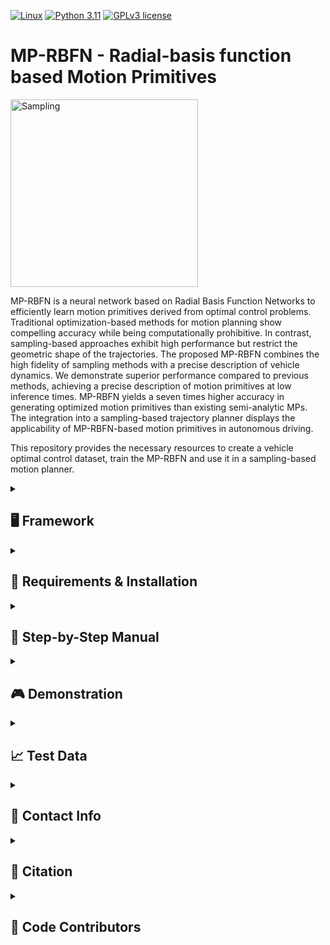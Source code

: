 [![Linux](https://img.shields.io/badge/os-linux-blue.svg)](https://www.linux.org/)
[![Python 3.11](https://img.shields.io/badge/python-3.11-blue.svg)](https://www.python.org/downloads/release/python-3110/) 
[![GPLv3 license](https://img.shields.io/badge/License-GPLv3-blue.svg)](http://perso.crans.org/besson/LICENSE.html)

# MP-RBFN - Radial-basis function based Motion Primitives


<img src="doc/Figure_1.png" alt="Sampling " height="300"/>

MP-RBFN is a neural network based on Radial Basis Function Networks to efficiently learn motion primitives derived from optimal control problems. Traditional optimization-based methods for motion planning show compelling accuracy while being computationally prohibitive. In contrast, sampling-based approaches exhibit high performance but restrict the geometric shape of the trajectories. The proposed MP-RBFN combines the high fidelity of sampling methods with a precise description of vehicle dynamics. We demonstrate superior performance compared to previous methods, achieving a precise description of motion primitives at low inference times. MP-RBFN yields
a seven times higher accuracy in generating optimized motion primitives than existing semi-analytic MPs. The integration into a sampling-based trajectory planner displays the applicability of MP-RBFN-based motion primitives in autonomous driving.

This repository provides the necessary resources to create a vehicle optimal control dataset, train the MP-RBFN and use it in a sampling-based motion planner.

<details>
<summary><h2>🖥️ Framework</h2></summary>
The repository consists of an implementation of an vehicle optimal control problem to generate the dataset of motion primitives. These are then used to train the MP-RBFN. Additionally, a sampling-based motion planner is provided using the trained MP-RBFN to calcualte accurate and computationally efficient motion primitives.
<img src="doc/framework_no_accel.png" alt="Overview Framework " height="300"/>


<img src="doc/MP_RBFN.png" alt="MP-RBFN " height="300"/>

</details>


<details>
<summary><h2>🔧 Requirements & Installation</h2></summary>

### Requirements
The software is developed and tested on recent versions of Linux and Python 3.11. We strongly recommend using [Ubuntu 22.04](https://ubuntu.com/download/desktop) or higher. For the Python installation, we suggest the usage of Virtual Environment with Python 3.12, Python 3.11, or Python 3.10. For the development IDE, we suggest [PyCharm](http://www.jetbrains.com/pycharm/) or [VS Code](https://code.visualstudio.com/)

### 1. **Clone** this repository and create a new virtual environment:
   ```bash
   git clone <repository-url>
   cd <repository-folder>
   ```

   ```bash
   python3.11 -m venv venv
   source venv/bin/activate
   ```

### 2. Install all required packages


#### Installation with pip
You can install the project's requirements using pip:
```bash
pip install -e .
```


### 3. **Optional**: Download additional scenarios [here](https://gitlab.lrz.de/tum-cps/commonroad-scenarios.git).

</details>


<details>
<summary><h2>🚀 Step-by-Step Manual</h2></summary>

All scripts can be found in **scripts**

1. If you want to create a customized dataset, run `run_dataset_creation.py`. The optimal control problem can be adjusted in in `ml_planner.analytic_solution`.

2. For training a model, use `run_training.py`. The different networks are stored in `ml_planner.sampling.networks`.

3. To run a CommonRoad simulation, use the script `run_cr_simulation.py`. The **configurations** for the simulation and the planner can be found in `ml_planner.simulation_interfaces.commonroad_utils.configuration`.


If you want to run the benchmark analysis with the analytical planner, you need to clone and install [Frenetix](https://github.com/TUM-AVS/Frenetix/) within the same virtual environment
</details>


<details>
<summary><h2>🎮 Demonstration</h2></summary>

You probably have to reopen the Readme to see the gifs.

<img src="doc/ZAM_Over-1_2.gif" alt="Overtaking maneuver" width="800"/>

<img src="doc/ZAM_Tjunction-1_27_T-1.gif" alt="Overtaking maneuver" width="800"/>
</details>




<details>
<summary> <h2>📈 Test Data </h2> </summary>


Additional scenarios can be found [here](https://commonroad.in.tum.de/scenarios).

</details>


<details>
<summary> <h2>📇 Contact Info </h2> </summary>

[Marc Kaufeld](mailto:marc.kaufeld@tum.de),
Professorship Autonomous Vehicle Systems,
School of Engineering and Design,
Technical University of Munich,
85748 Garching,
Germany

[Mattia Piccinini](mailto:mattia.piccinini@tum.de),
Professorship Autonomous Vehicle Systems,
School of Engineering and Design,
Technical University of Munich,
85748 Garching,
Germany


[Johannes Betz](mailto:johannes.betz@tum.de),
Professorship Autonomous Vehicle Systems,
School of Engineering and Design,
Technical University of Munich,
85748 Garching,
Germany

</details>



<details>
<summary> <h2>📃 Citation </h2> </summary>

If you use this repository in your research, please cite our related papers:


```bibtex
@article{Kaufeld-MPRBFN2025,
      title={MP-RBFN: Learning-based Vehicle Motion Primitives using Radial Basis Function Networks}, 
      author={Marc Kaufeld and Mattia Piccinini and Johannes Betz},
      year={2025},
      eprint={2507.10047},
      archivePrefix={arXiv},
      primaryClass={cs.RO},
      url={https://arxiv.org/abs/2507.10047}, 
}
```


</details>


<details>
<summary> <h2>👥 Code Contributors </h2> </summary>

#### MP-RBFN
[Marc kaufeld](mailto:marc.kaufeld@tum.de)

</details>
